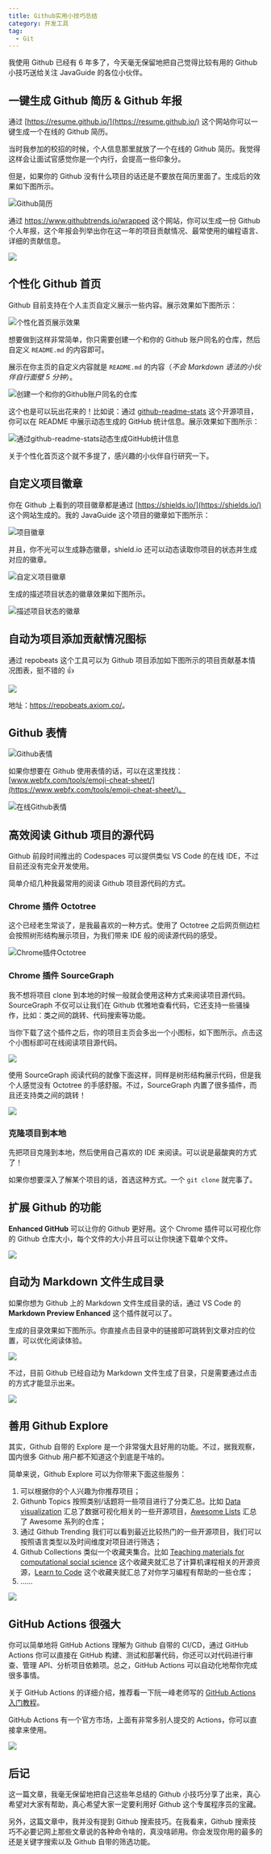 ```yaml
---
title: Github实用小技巧总结
category: 开发工具
tag:
  - Git
---
```


我使用 Github 已经有 6 年多了，今天毫无保留地把自己觉得比较有用的 Github 小技巧送给关注 JavaGuide 的各位小伙伴。

## 一键生成 Github 简历 & Github 年报

通过 [https://resume.github.io/](https://resume.github.io/) 这个网站你可以一键生成一个在线的 Github 简历。

当时我参加的校招的时候，个人信息那里就放了一个在线的 Github 简历。我觉得这样会让面试官感觉你是一个内行，会提高一些印象分。

但是，如果你的 Github 没有什么项目的话还是不要放在简历里面了。生成后的效果如下图所示。

![Github简历](https://oss.javaguide.cn/2020-11/image-20201108192205620.png)

通过 <https://www.githubtrends.io/wrapped> 这个网站，你可以生成一份 Github 个人年报，这个年报会列举出你在这一年的项目贡献情况、最常使用的编程语言、详细的贡献信息。

![](https://oss.javaguide.cn/github/dootask/image-20211226144607457.png)

## 个性化 Github 首页

Github 目前支持在个人主页自定义展示一些内容。展示效果如下图所示：

![个性化首页展示效果](https://oss.javaguide.cn/java-guide-blog/image-20210616221212259.png)

想要做到这样非常简单，你只需要创建一个和你的 Github 账户同名的仓库，然后自定义 `README.md` 的内容即可。

展示在你主页的自定义内容就是 `README.md` 的内容（_不会 Markdown 语法的小伙伴自行面壁 5 分钟_）。

![创建一个和你的Github账户同名的仓库](https://oss.javaguide.cn/java-guide-blog/image-20201107110309341.png)

这个也是可以玩出花来的！比如说：通过 [github-readme-stats](https://hellogithub.com/periodical/statistics/click/?target=https://github.com/anuraghazra/github-readme-stats) 这个开源项目，你可以在 README 中展示动态生成的 GitHub 统计信息。展示效果如下图所示：

![通过github-readme-stats动态生成GitHub统计信息 ](https://oss.javaguide.cn/java-guide-blog/image-20210616221312426.png)

关于个性化首页这个就不多提了，感兴趣的小伙伴自行研究一下。

## 自定义项目徽章

你在 Github 上看到的项目徽章都是通过 [https://shields.io/](https://shields.io/) 这个网站生成的。我的 JavaGuide 这个项目的徽章如下图所示：

![项目徽章](https://oss.javaguide.cn/2020-11/image-20201107143136559.png)

并且，你不光可以生成静态徽章，shield.io 还可以动态读取你项目的状态并生成对应的徽章。

![自定义项目徽章](https://oss.javaguide.cn/2020-11/image-20201107143502356.png)

生成的描述项目状态的徽章效果如下图所示。

![描述项目状态的徽章](https://oss.javaguide.cn/2020-11/image-20201107143752642.png)

## 自动为项目添加贡献情况图标

通过 repobeats 这个工具可以为 Github 项目添加如下图所示的项目贡献基本情况图表，挺不错的 👍

![](https://oss.javaguide.cn/github/dootask/repobeats.png)

地址：<https://repobeats.axiom.co/>。

## Github 表情

![Github表情](https://oss.javaguide.cn/2020-11/image-20201107162254582.png)

如果你想要在 Github 使用表情的话，可以在这里找找：[www.webfx.com/tools/emoji-cheat-sheet/](https://www.webfx.com/tools/emoji-cheat-sheet/)。

![在线Github表情](https://oss.javaguide.cn/2020-11/image-20201107162432941.png)

## 高效阅读 Github 项目的源代码

Github 前段时间推出的 Codespaces 可以提供类似 VS Code 的在线 IDE，不过目前还没有完全开发使用。

简单介绍几种我最常用的阅读 Github 项目源代码的方式。

### Chrome 插件 Octotree

这个已经老生常谈了，是我最喜欢的一种方式。使用了 Octotree 之后网页侧边栏会按照树形结构展示项目，为我们带来 IDE 般的阅读源代码的感受。

![Chrome插件Octotree](https://oss.javaguide.cn/2020-11/image-20201107144944798.png)

### Chrome 插件 SourceGraph

我不想将项目 clone 到本地的时候一般就会使用这种方式来阅读项目源代码。SourceGraph 不仅可以让我们在 Github 优雅地查看代码，它还支持一些骚操作，比如：类之间的跳转、代码搜索等功能。

当你下载了这个插件之后，你的项目主页会多出一个小图标，如下图所示。点击这个小图标即可在线阅读项目源代码。

![](https://oss.javaguide.cn/2020-11/image-20201107145749659.png)

使用 SourceGraph 阅读代码的就像下面这样，同样是树形结构展示代码，但是我个人感觉没有 Octotree 的手感舒服。不过，SourceGraph 内置了很多插件，而且还支持类之间的跳转！

![](https://oss.javaguide.cn/2020-11/image-20201107150307314.png)

### 克隆项目到本地

先把项目克隆到本地，然后使用自己喜欢的 IDE 来阅读。可以说是最酸爽的方式了！

如果你想要深入了解某个项目的话，首选这种方式。一个 `git clone` 就完事了。

## 扩展 Github 的功能

**Enhanced GitHub** 可以让你的 Github 更好用。这个 Chrome 插件可以可视化你的 Github 仓库大小，每个文件的大小并且可以让你快速下载单个文件。

![](https://oss.javaguide.cn/2020-11/image-20201107160817672.png)

## 自动为 Markdown 文件生成目录

如果你想为 Github 上的 Markdown 文件生成目录的话，通过 VS Code 的 **Markdown Preview Enhanced** 这个插件就可以了。

生成的目录效果如下图所示。你直接点击目录中的链接即可跳转到文章对应的位置，可以优化阅读体验。

![](<https://oss.javaguide.cn/2020-11/iShot2020-11-07%2016.14.14%20(1).png>)

不过，目前 Github 已经自动为 Markdown 文件生成了目录，只是需要通过点击的方式才能显示出来。

![](https://oss.javaguide.cn/github/cosy/image-20211227093215005.png)

## 善用 Github Explore

其实，Github 自带的 Explore 是一个非常强大且好用的功能。不过，据我观察，国内很多 Github 用户都不知道这个到底是干啥的。

简单来说，Github Explore 可以为你带来下面这些服务：

1. 可以根据你的个人兴趣为你推荐项目；
2. Githunb Topics 按照类别/话题将一些项目进行了分类汇总。比如 [Data visualization](https://github.com/topics/data-visualization) 汇总了数据可视化相关的一些开源项目，[Awesome Lists](https://github.com/topics/awesome) 汇总了 Awesome 系列的仓库；
3. 通过 Github Trending 我们可以看到最近比较热门的一些开源项目，我们可以按照语言类型以及时间维度对项目进行筛选；
4. Github Collections 类似一个收藏夹集合。比如 [Teaching materials for computational social science](https://github.com/collections/teaching-computational-social-science) 这个收藏夹就汇总了计算机课程相关的开源资源，[Learn to Code](https://github.com/collections/learn-to-code) 这个收藏夹就汇总了对你学习编程有帮助的一些仓库；
5. ……

![](https://oss.javaguide.cn/github/javaguide/github-explore.png)

## GitHub Actions 很强大

你可以简单地将 GitHub Actions 理解为 Github 自带的 CI/CD，通过 GitHub Actions 你可以直接在 GitHub 构建、测试和部署代码，你还可以对代码进行审查、管理 API、分析项目依赖项。总之，GitHub Actions 可以自动化地帮你完成很多事情。

关于 GitHub Actions 的详细介绍，推荐看一下阮一峰老师写的 [GitHub Actions 入门教程](https://www.ruanyifeng.com/blog/2019/09/getting-started-with-github-actions.html)。

GitHub Actions 有一个官方市场，上面有非常多别人提交的 Actions，你可以直接拿来使用。

![](https://oss.javaguide.cn/github/javaguide/image-20211227100147433.png)

## 后记

这一篇文章，我毫无保留地把自己这些年总结的 Github 小技巧分享了出来，真心希望对大家有帮助，真心希望大家一定要利用好 Github 这个专属程序员的宝藏。

另外，这篇文章中，我并没有提到 Github 搜索技巧。在我看来，Github 搜索技巧不必要记网上那些文章说的各种命令啥的，真没啥卵用。你会发现你用的最多的还是关键字搜索以及 Github 自带的筛选功能。

<!-- @include: @article-footer.snippet.md -->
